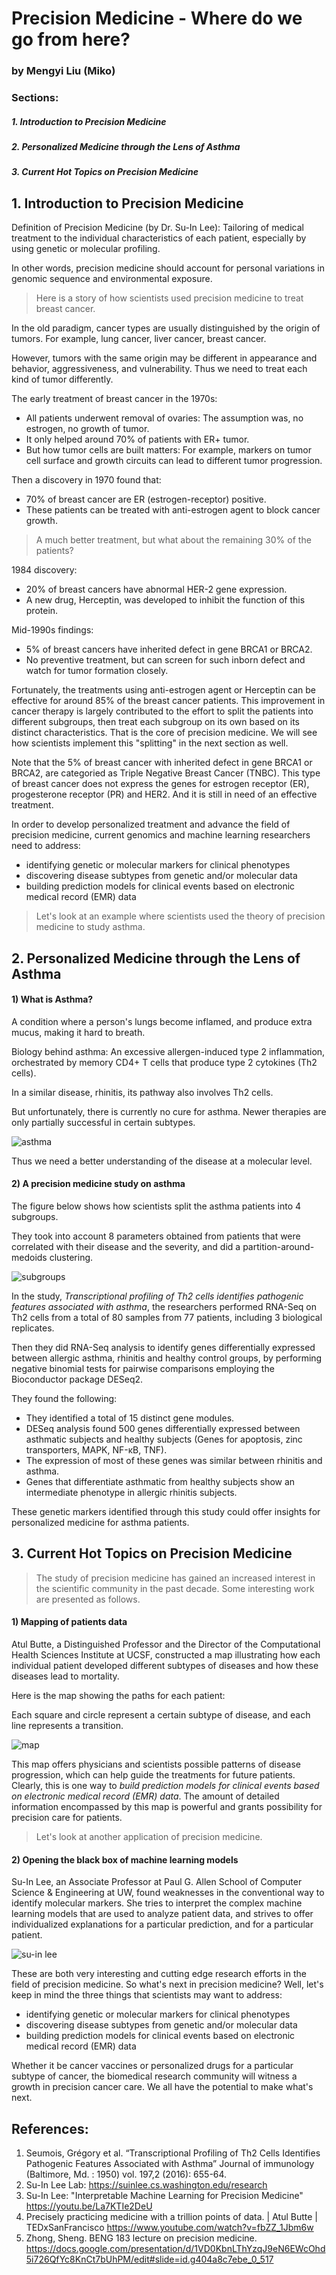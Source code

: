 # Precision Medicine - Where do we go from here?
### by Mengyi Liu (Miko)

### Sections:
##### 1. Introduction to Precision Medicine
##### 2. Personalized Medicine through the Lens of Asthma
##### 3. Current Hot Topics on Precision Medicine

## 1. Introduction to Precision Medicine
Definition of Precision Medicine (by Dr. Su-In Lee): Tailoring of medical treatment to the individual characteristics of each patient, especially by using genetic or molecular profiling.

In other words, precision medicine should account for personal variations in genomic sequence and environmental exposure.

> Here is a story of how scientists used precision medicine to treat breast cancer.

In the old paradigm, cancer types are usually distinguished by the origin of tumors. For example, lung cancer, liver cancer, breast cancer.

However, tumors with the same origin may be different in appearance and behavior, aggressiveness, and vulnerability. Thus we need to treat each kind of tumor differently.

The early treatment of breast cancer in the 1970s:
- All patients underwent removal of ovaries: The assumption was, no estrogen, no growth of tumor.
- It only helped around 70% of patients with ER+ tumor.
- But how tumor cells are built matters: For example, markers on tumor cell surface and growth circuits can lead to different tumor progression.

Then a discovery in 1970 found that:
- 70% of breast cancer are ER (estrogen-receptor) positive.
- These patients can be treated with anti-estrogen agent to block cancer growth.
> A much better treatment, but what about the remaining 30% of the patients?
 
1984 discovery:
- 20% of breast cancers have abnormal HER-2 gene expression.
- A new drug, Herceptin, was developed to inhibit the function of this protein.

Mid-1990s findings:
- 5% of breast cancers have inherited defect in gene BRCA1 or BRCA2.
- No preventive treatment, but can screen for such inborn defect and watch for tumor formation closely.

Fortunately, the treatments using anti-estrogen agent or Herceptin can be effective for around 85% of the breast cancer patients. This improvement in cancer therapy is largely contributed to the effort to split the patients into different subgroups, then treat each subgroup on its own based on its distinct characteristics. That is the core of precision medicine. We will see how scientists implement this "splitting" in the next section as well.

Note that the 5% of breast cancer with inherited defect in gene BRCA1 or BRCA2, are categoried as Triple Negative Breast Cancer (TNBC). This type of breast cancer does not express the genes for estrogen receptor (ER), progesterone receptor (PR) and HER2. And it is still in need of an effective treatment.

In order to develop personalized treatment and advance the field of precision medicine, current genomics and machine learning researchers need to address:

- identifying genetic or molecular markers for clinical phenotypes
- discovering disease subtypes from genetic and/or molecular data
- building prediction models for clinical events based on electronic medical record (EMR) data

> Let's look at an example where scientists used the theory of precision medicine to study asthma.

## 2. Personalized Medicine through the Lens of Asthma

#### 1) What is Asthma?
A condition where a person's lungs become inflamed, and produce extra mucus, making it hard to breath. 

Biology behind asthma: An excessive allergen-induced type 2 inflammation, orchestrated by memory CD4+ T cells that produce type 2 cytokines (Th2 cells).

In a similar disease, rhinitis, its pathway also involves Th2 cells.

But unfortunately, there is currently no cure for asthma. Newer therapies are only partially successful in certain subtypes.

![asthma](https://github.com/miko-798/BENG_183_mini_lecture/blob/master/asthma.png)

Thus we need a better understanding of the disease at a molecular level.

#### 2) A precision medicine study on asthma 

The figure below shows how scientists split the asthma patients into 4 subgroups. 

They took into account 8 parameters obtained from patients that were correlated with their disease and the severity, and did a partition-around-medoids clustering.

![subgroups](https://github.com/miko-798/BENG_183_mini_lecture/blob/master/subgroups.png)

In the study, *Transcriptional profiling of Th2 cells identifies pathogenic features associated with asthma*, the researchers performed RNA-Seq on Th2 cells from a total of 80 samples from 77 patients, including 3 biological replicates.

Then they did RNA-Seq analysis to identify genes differentially expressed between allergic asthma, rhinitis and healthy control groups, by performing negative binomial tests for pairwise comparisons employing the Bioconductor package DESeq2.

They found the following:

- They identified a total of 15 distinct gene modules.
- DESeq analysis found 500 genes differentially expressed between asthmatic subjects and healthy subjects (Genes for apoptosis, zinc transporters, MAPK, NF-κB, TNF).
- The expression of most of these genes was similar between rhinitis and asthma.
- Genes that differentiate asthmatic from healthy subjects show an intermediate phenotype in allergic rhinitis subjects.

These genetic markers identified through this study could offer insights for personalized medicine for asthma patients.

## 3. Current Hot Topics on Precision Medicine

> The study of precision medicine has gained an increased interest in the scientific community in the past decade. Some interesting work are presented as follows.

#### 1) Mapping of patients data

Atul Butte, a Distinguished Professor and the Director of the Computational Health Sciences Institute at UCSF, constructed a map illustrating how each individual patient developed different subtypes of diseases and how these diseases lead to mortality. 

Here is the map showing the paths for each patient:

Each square and circle represent a certain subtype of disease, and each line represents a transition. 

![map](https://github.com/miko-798/BENG_183_mini_lecture/blob/master/map.png)

This map offers physicians and scientists possible patterns of disease progression, which can help guide the treatments for future patients. Clearly, this is one way to *build prediction models for clinical events based on electronic medical record (EMR) data*. The amount of detailed information encompassed by this map is powerful and grants possibility for precision care for patients.
 
> Let's look at another application of precision medicine.

#### 2) Opening the black box of machine learning models

Su-In Lee, an Associate Professor at Paul G. Allen School of Computer Science & Engineering at UW, found weaknesses in the conventional way to identify molecular markers. She tries to interpret the complex machine learning models that are used to analyze patient data, and strives to offer individualized explanations for a particular prediction, and for a particular patient. 

![su-in lee](https://github.com/miko-798/BENG_183_mini_lecture/blob/master/su-in%20lee.png)


These are both very interesting and cutting edge research efforts in the field of precision medicine. So what's next in precision medicine? Well, let's keep in mind the three things that scientists may want to address:

- identifying genetic or molecular markers for clinical phenotypes
- discovering disease subtypes from genetic and/or molecular data
- building prediction models for clinical events based on electronic medical record (EMR) data

Whether it be cancer vaccines or personalized drugs for a particular subtype of cancer, the biomedical research community will witness a growth in precision cancer care. We all have the potential to make what's next.



## References:
1. Seumois, Grégory et al. “Transcriptional Profiling of Th2 Cells Identifies Pathogenic Features Associated with Asthma” Journal of immunology (Baltimore, Md. : 1950) vol. 197,2 (2016): 655-64.
2. Su-In Lee Lab: https://suinlee.cs.washington.edu/research
3. Su-In Lee: "Interpretable Machine Learning for Precision Medicine" https://youtu.be/La7KTIe2DeU
4. Precisely practicing medicine with a trillion points of data. | Atul Butte | TEDxSanFrancisco https://www.youtube.com/watch?v=fbZZ_1Jbm6w
5. Zhong, Sheng. BENG 183 lecture on precision medicine. https://docs.google.com/presentation/d/1VD0KbnLThYzqJ9eN6EWcOhd5i726QfYc8KnCt7bUhPM/edit#slide=id.g404a8c7ebe_0_517












